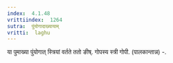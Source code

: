 ```yaml
---
index:  4.1.48
vrittiindex:  1264
sutra:  पुंयोगादाख्यायाम्
vritti:  laghu 
---
```


या पुमाख्या पुंयोगात् स्त्रियां वर्तते ततो ङीष्. गोपस्य स्त्री गोपी. (पालकान्तान्न) -.

